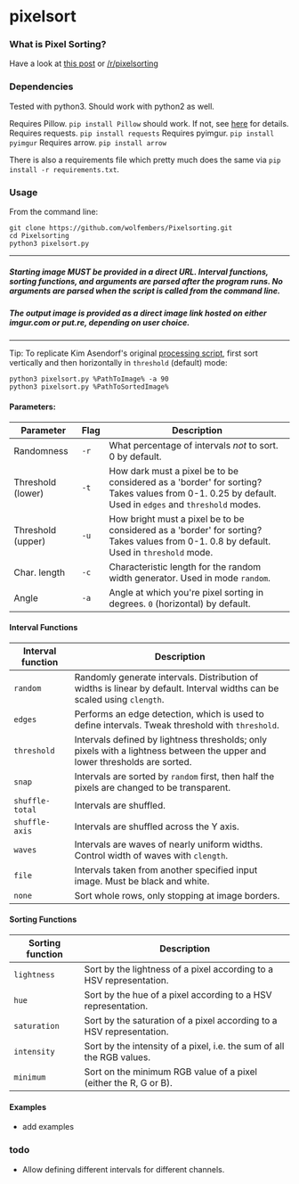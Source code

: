 # pixelsort

### What is Pixel Sorting?

Have a look at [this post](http://satyarth.me/articles/pixel-sorting/) or [/r/pixelsorting](http://www.reddit.com/r/pixelsorting/top/)

### Dependencies

Tested with python3. Should work with python2 as well.

Requires Pillow. `pip install Pillow` should work. If not, see [here](https://pillow.readthedocs.org/en/3.0.0/installation.html#linux-installation) for details.
Requires requests. `pip install requests`
Requires pyimgur. `pip install pyimgur`
Requires arrow. `pip install arrow`

There is also a requirements file which pretty much does the same via `pip install -r requirements.txt`.

### Usage

From the command line:

```
git clone https://github.com/wolfembers/Pixelsorting.git
cd Pixelsorting
python3 pixelsort.py
```
___
##### Starting image MUST be provided in a direct URL. Interval functions, sorting functions, and arguments are parsed after the program runs. No arguments are parsed when the script is called from the command line.


##### The output image is provided as a direct image link hosted on either imgur.com or put.re, depending on user choice.
___
Tip: To replicate Kim Asendorf's original [processing script](https://github.com/kimasendorf/ASDFPixelSort), first sort vertically and then horizontally in `threshold` (default) mode:

```
python3 pixelsort.py %PathToImage% -a 90
python3 pixelsort.py %PathToSortedImage%
```

#### Parameters:

Parameter 			    | Flag 	| Description
------------------------|-------|------------
Randomness 			    | `-r`	| What percentage of intervals *not* to sort. 0 by default.
Threshold (lower) 	    | `-t`	| How dark must a pixel be to be considered as a 'border' for sorting? Takes values from 0-1. 0.25 by default. Used in `edges` and `threshold` modes.
Threshold (upper) 	    | `-u`	| How bright must a pixel be to be considered as a 'border' for sorting? Takes values from 0-1. 0.8 by default. Used in `threshold` mode.
Char. length		    | `-c`	| Characteristic length for the random width generator. Used in mode `random`.
Angle 				    | `-a`	| Angle at which you're pixel sorting in degrees. `0` (horizontal) by default.

#### Interval Functions

Interval function 	    | Description
------------------------|------------
`random`			    | Randomly generate intervals. Distribution of widths is linear by default. Interval widths can be scaled using `clength`.
`edges`				    | Performs an edge detection, which is used to define intervals. Tweak threshold with `threshold`.
`threshold`			    | Intervals defined by lightness thresholds; only pixels with a lightness between the upper and lower thresholds are sorted.
`snap`                  | Intervals are sorted by `random` first, then half the pixels are changed to be transparent.
`shuffle-total`         | Intervals are shuffled.
`shuffle-axis`          | Intervals are shuffled across the Y axis.
`waves`				    | Intervals are waves of nearly uniform widths. Control width of waves with `clength`.
`file`				    | Intervals taken from another specified input image. Must be black and white.
`none`				    | Sort whole rows, only stopping at image borders.


#### Sorting Functions

Sorting function        | Description
------------------------|------------
`lightness`             | Sort by the lightness of a pixel according to a HSV representation.
`hue`                   | Sort by the hue of a pixel according to a HSV representation.
`saturation`            | Sort by the saturation of a pixel according to a HSV representation.
`intensity`             | Sort by the intensity of a pixel, i.e. the sum of all the RGB values.
`minimum`               | Sort on the minimum RGB value of a pixel (either the R, G or B).

#### Examples

* add examples

### todo

* Allow defining different intervals for different channels.
